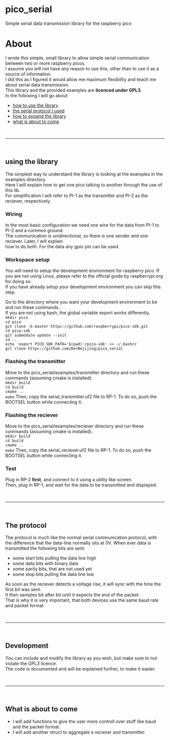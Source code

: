 # pico_serial
Simple serial data transmission library for the raspberry pico


# About  
I wrote this simple, small library to allow simple serial communication between two or more raspberry picos.  
I assume you will not have any reason to use this, other than to use it as a source of information.  
I did this as I figured it would allow me maximum flexibility and teach me about serial data transmission.  
This library and the provided examples are **licenced under GPL3**.  
In the following I will go about  
- [how to use the library](https://github.com/DerBejijing/pico_serial/edit/main/README.md#using-the-library)
- [the serial protocol I used](https://github.com/DerBejijing/pico_serial/edit/main/README.md#the-protocol)
- [how to expand the library](https://github.com/DerBejijing/pico_serial/edit/main/README.md#development)
- [what is about to come](https://github.com/DerBejijing/pico_serial/edit/main/README.md#what-is-about-to-come)

<br>  

---

<br>  

## using the library  
The simplest way to understand the library is looking at the examples in the examples directory.  
Here I will explain how to get one pico talking to another through the use of this lib.  
For simplification I will refer to PI-1 as the transmitter and PI-2 as the reciever, respectively.

### Wiring  
In the most basic configuration we need one wire for the data from PI-1 to PI-2 and a common ground.  
The communication is unidirectional, so there is one sender and one reciever. Later, I will explain  
how to do both. For the data any gpio pin can be used.  

### Workspace setup  
You will need to setup the development environment for raspberry pico. If you are not using Linux,
please refer to the official guide by raspberrypi.org for doing so.  
If you have already setup your development environment you can skip this step.  

Go to the directory where you want your development environment to be and run these commands.  
If you are not using bash, the global variable export works differently.  
`mkdir pico`  
`cd pico`  
`git clone -b master https://github.com/raspberrypi/pico-sdk.git`  
`cd pico-sdk`  
`git submodule update --init`  
`cd ..`  
`echo 'export PICO_SDK_PATH='$(pwd)'/pico-sdk' >> ~/.bashrc`  
`git clone https://github.com/DerBejijing/pico_serial`  

### Flashing the transmitter  
Move to the pico_serial/examples/transmitter directory and run these commands (assuming cmake is installed).  
`mkdir build`  
`cd build`  
`cmake ..`  
`make`
Then, copy the serial_transmitter.uf2 file to RP-1. To do so, push the BOOTSEL button while connecting it.  

### Flashing the reciever  
Move to the pico_serial/examples/reciever directory and run these commands (assuming cmake is installed).  
`mkdir build`  
`cd build`  
`cmake ..`  
`make`
Then, copy the serial_reciever.uf2 file to RP-1. To do so, push the BOOTSEL button while connecting it.  

### Test  
Plug in RP-2 **first**, and connect to it using a utility like screen.  
Then, plug in RP-1, and wait for the data to be transmitted and displayed.  

<br>  

---

<br>  

## The protocol  
The protocol is much like the normal serial communication protocol, with the difference that the data-line normally sits at 0V. When ever data is transmitted the following bits are sent:  
- some start bits pulling the data line high  
- some data bits with binary data  
- some parity bits, that are not used yet  
- some stop bits pulling the data line low  

As soon as the reciever detects a voltage rise, it will sync with the time the first bit was sent.  
It then samples bit after bit until it expects the end of the packet.  
That is why it is very important, that both devices use the same baud rate and packet format.  

<br>  

---

<br>  

## Development  
You can include and modify the library as you wish, but make sure to not violate the GPL3 licence.  
The code is documented and will be explained further, to make it easier.  

<br>  

---

<br>  

## What is about to come  
- I will add functions to give the user more controll over stuff like baud and the packet format.  
- I will add another struct to aggregate a reciever and transmitter.  
